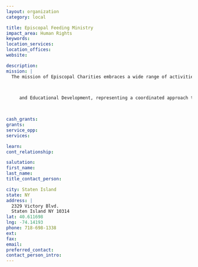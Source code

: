 ```yaml
---
layout: organization
category: local

title: Episcopal Feeding Ministry
impact_area: Human Rights
keywords: 
location_services: 
location_offices: 
website: 

description: 
mission: |
  The mission of Episcopal Charities embraces a wide range of activities that promote and support the community service programs operated and supported by Episcopal congregations in the Diocese of New York.   Episcopal Charities provides three basic services: Fund Development, Grantmaking,  		

  

  	 and Educational Development, representing a coordinated approach to support for congregations that wish to operate or sponsor programs serving people in their communities.	

  

cash_grants: 
grants: 
service_opp: 
services: 

learn: 
cont_relationship: 

salutation: 
first_name: 
last_name: 
title_contact_person: 

city: Staten Island
state: NY
address: |
  2329 Victory Blvd.  
  Staten Island NY 10314
lat: 40.611698
lng: -74.14193
phone: 718-698-1338
ext: 
fax: 
email: 
preferred_contact: 
contact_person_intro: 
---
```

